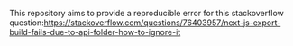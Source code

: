 This repository aims to provide a reproducible error for this stackoverflow question:https://stackoverflow.com/questions/76403957/next-js-export-build-fails-due-to-api-folder-how-to-ignore-it
